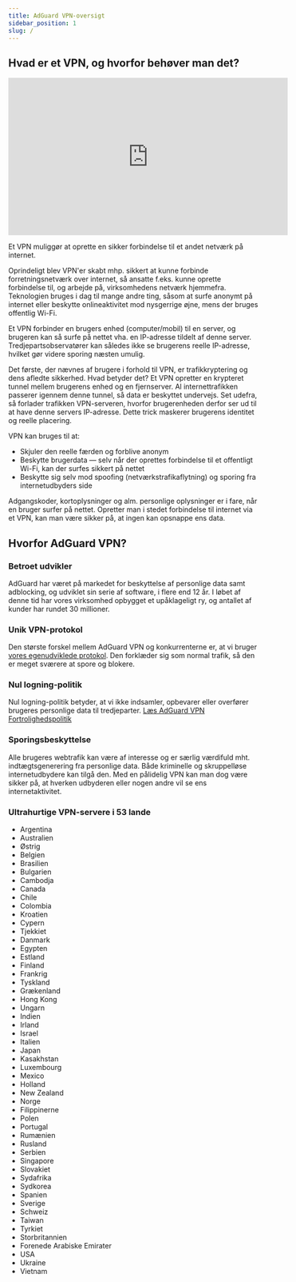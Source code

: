 ```yaml
---
title: AdGuard VPN-oversigt
sidebar_position: 1
slug: /
---
```


## Hvad er et VPN, og hvorfor behøver man det?

<iframe width="560" height="315" src="https://www.youtube-nocookie.com/embed/7149L3xPmSE" title="YouTube-videoafspiller" frameborder="0" allow="accelerometer; autoplay; clipboard-write; encrypted-media; gyroscope; picture-in-picture" allowfullscreen></iframe>

Et VPN muliggør at oprette en sikker forbindelse til et andet netværk på internet.

Oprindeligt blev VPN'er skabt mhp. sikkert at kunne forbinde forretningsnetværk over internet, så ansatte f.eks. kunne oprette forbindelse til, og arbejde på, virksomhedens netværk hjemmefra. Teknologien bruges i dag til mange andre ting, såsom at surfe anonymt på internet eller beskytte onlineaktivitet mod nysgerrige øjne, mens der bruges offentlig Wi-Fi.

Et VPN forbinder en brugers enhed (computer/mobil) til en server, og brugeren kan så surfe på nettet vha. en IP-adresse tildelt af denne server. Tredjepartsobservatører kan således ikke se brugerens reelle IP-adresse, hvilket gør videre sporing næsten umulig.

Det første, der nævnes af brugere i forhold til VPN, er trafikkryptering og dens afledte sikkerhed. Hvad betyder det? Et VPN opretter en krypteret tunnel mellem brugerens enhed og en fjernserver. Al internettrafikken passerer igennem denne tunnel, så data er beskyttet undervejs. Set udefra, så forlader trafikken VPN-serveren, hvorfor brugerenheden derfor ser ud til at have denne servers IP-adresse. Dette trick maskerer brugerens identitet og reelle placering.

VPN kan bruges til at:

- Skjuler den reelle færden og forblive anonym
- Beskytte brugerdata — selv når der oprettes forbindelse til et offentligt Wi-Fi, kan der surfes sikkert på nettet
- Beskytte sig selv mod spoofing (netværkstrafikaflytning) og sporing fra internetudbyders side

Adgangskoder, kortoplysninger og alm. personlige oplysninger er i fare, når en bruger surfer på nettet. Opretter man i stedet forbindelse til internet via et VPN, kan man være sikker på, at ingen kan opsnappe ens data.

## Hvorfor AdGuard VPN?

### Betroet udvikler

AdGuard har været på markedet for beskyttelse af personlige data samt adblocking, og udviklet sin serie af software, i flere end 12 år. I løbet af denne tid har vores virksomhed opbygget et upåklageligt ry, og antallet af kunder har rundet 30 millioner.

### Unik VPN-protokol

Den største forskel mellem AdGuard VPN og konkurrenterne er, at vi bruger [vores egenudviklede protokol](/general/adguard-vpn-protocol). Den forklæder sig som normal trafik, så den er meget sværere at spore og blokere.

### Nul logning-politik

Nul logning-politik betyder, at vi ikke indsamler, opbevarer eller overfører brugeres personlige data til tredjeparter. [Læs AdGuard VPN Fortrolighedspolitik](https://adguard-vpn.com/privacy.html)

### Sporingsbeskyttelse

Alle brugeres webtrafik kan være af interesse og er særlig værdifuld mht. indtægtsgenerering fra personlige data. Både kriminelle og skruppelløse internetudbydere kan tilgå den. Med en pålidelig VPN kan man dog være sikker på, at hverken udbyderen eller nogen andre vil se ens internetaktivitet.

### Ultrahurtige VPN-servere i 53 lande

- Argentina
- Australien
- Østrig
- Belgien
- Brasilien
- Bulgarien
- Cambodja
- Canada
- Chile
- Colombia
- Kroatien
- Cypern
- Tjekkiet
- Danmark
- Egypten
- Estland
- Finland
- Frankrig
- Tyskland
- Grækenland
- Hong Kong
- Ungarn
- Indien
- Irland
- Israel
- Italien
- Japan
- Kasakhstan
- Luxembourg
- Mexico
- Holland
- New Zealand
- Norge
- Filippinerne
- Polen
- Portugal
- Rumænien
- Rusland
- Serbien
- Singapore
- Slovakiet
- Sydafrika
- Sydkorea
- Spanien
- Sverige
- Schweiz
- Taiwan
- Tyrkiet
- Storbritannien
- Forenede Arabiske Emirater
- USA
- Ukraine
- Vietnam
